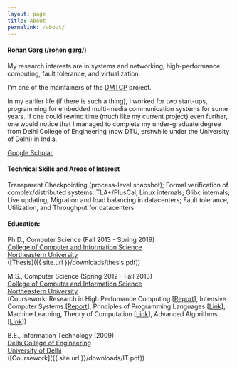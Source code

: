 ```yaml
---
layout: page
title: About
permalink: /about/
---
```


#### Rohan Garg (/rohɘn gɜrg/)

My research interests are in systems and networking, high-performance
computing, fault tolerance, and virtualization.

I'm one of the maintainers of the [DMTCP](http://www.dmtcp.sf.net) project.

In my earlier life (if there is such a thing), I worked for two
start-ups, programming for embedded multi-media communication systems
for some years. If one could rewind time (much like my current
project) even further, one would notice that I managed to complete
my under-graduate degree from Delhi College of Engineering (now
DTU, erstwhile under the University of Delhi) in India.

[Google Scholar](https://scholar.google.com/citations?user=o3Q6pjoAAAAJ)

#### Technical Skills and Areas of Interest

Transparent Checkpointing (process-level snapshot); Formal verification of
complex/distributed systems: TLA+/PlusCal; Linux internals; Glibc internals;
Live updating; Migration and load balancing in datacenters; Fault tolerance,
Utilization, and Throughput for datacenters

#### Education:

Ph.D., Computer Science (Fall 2013 - Spring 2019)  
[College of Computer and Information Science](https://www.ccs.neu.edu/)  
[Northeastern University](https://www.neu.edu)  
\([Thesis]({{ site.url }}/downloads/thesis.pdf)\)

M.S., Computer Science (Spring 2012 - Fall 2013)  
[College of Computer and Information Science](https://www.ccs.neu.edu/)  
[Northeastern University](https://www.neu.edu)  
\(Coursework: Research in High Perfomance Computing \[[Report](#)\],
Intensive Computer Systems \[[Report](#)\], Principles of Programming
Languages
\[[Link](http://www.ccs.neu.edu/home/matthias/7400-f12/index.html)\],
Machine Learning, Theory of Computation
\[[Link](http://www.ccs.neu.edu/home/viola/classes/toc-gra-Spring13.html)\],
Advanced Algorithms
\[[Link](http://www.ccs.neu.edu/home/viola/classes/toc-gra-Spring13.html)\]\)

B.E., Information Technology (2009)  
[Delhi College of Engineering](http://www.dce.ac.in)  
[University of Delhi](http://www.du.ac.in)  
\([Coursework]({{ site.url }}/downloads/IT.pdf)\)
